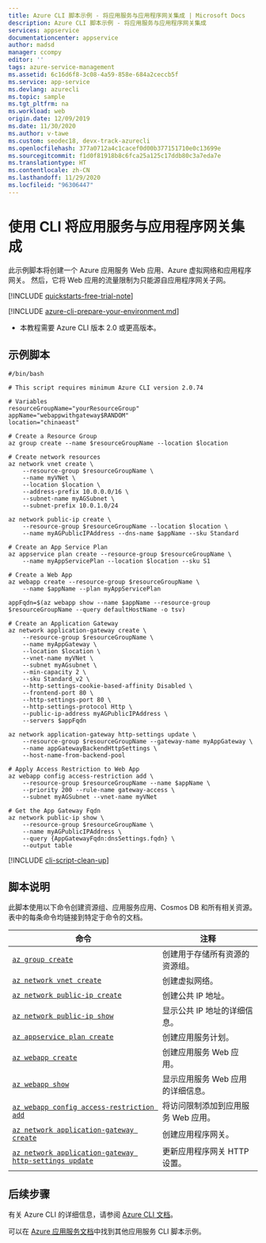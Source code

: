 ```yaml
---
title: Azure CLI 脚本示例 - 将应用服务与应用程序网关集成 | Microsoft Docs
description: Azure CLI 脚本示例 - 将应用服务与应用程序网关集成
services: appservice
documentationcenter: appservice
author: madsd
manager: ccompy
editor: ''
tags: azure-service-management
ms.assetid: 6c16d6f8-3c08-4a59-858e-684a2ceccb5f
ms.service: app-service
ms.devlang: azurecli
ms.topic: sample
ms.tgt_pltfrm: na
ms.workload: web
origin.date: 12/09/2019
ms.date: 11/30/2020
ms.author: v-tawe
ms.custom: seodec18, devx-track-azurecli
ms.openlocfilehash: 377a0712a4c1cacef0d00b377151710e0c13699e
ms.sourcegitcommit: f1d0f81918b8c6fca25a125c17ddb80c3a7eda7e
ms.translationtype: HT
ms.contentlocale: zh-CN
ms.lasthandoff: 11/29/2020
ms.locfileid: "96306447"
---
```

# <a name="integrate-app-service-with-application-gateway-using-cli"></a>使用 CLI 将应用服务与应用程序网关集成

此示例脚本将创建一个 Azure 应用服务 Web 应用、Azure 虚拟网络和应用程序网关。 然后，它将 Web 应用的流量限制为只能源自应用程序网关子网。

[!INCLUDE [quickstarts-free-trial-note](../../../includes/quickstarts-free-trial-note.md)]

[!INCLUDE [azure-cli-prepare-your-environment.md](../../../includes/azure-cli-prepare-your-environment.md)]

 - 本教程需要 Azure CLI 版本 2.0 或更高版本。

<!-- If using Azure Cloud Shell, the latest version is already installed.-->

## <a name="sample-script"></a>示例脚本

```azurecli
#/bin/bash

# This script requires minimum Azure CLI version 2.0.74

# Variables
resourceGroupName="yourResourceGroup"
appName="webappwithgateway$RANDOM"
location="chinaeast"

# Create a Resource Group 
az group create --name $resourceGroupName --location $location

# Create network resources
az network vnet create \
    --resource-group $resourceGroupName \
    --name myVNet \
    --location $location \
    --address-prefix 10.0.0.0/16 \
    --subnet-name myAGSubnet \
    --subnet-prefix 10.0.1.0/24

az network public-ip create \
    --resource-group $resourceGroupName --location $location \
    --name myAGPublicIPAddress --dns-name $appName --sku Standard

# Create an App Service Plan
az appservice plan create --resource-group $resourceGroupName \
    --name myAppServicePlan --location $location --sku S1

# Create a Web App
az webapp create --resource-group $resourceGroupName \
    --name $appName --plan myAppServicePlan

appFqdn=$(az webapp show --name $appName --resource-group $resourceGroupName --query defaultHostName -o tsv)

# Create an Application Gateway
az network application-gateway create \
    --resource-group $resourceGroupName \
    --name myAppGateway \
    --location $location \
    --vnet-name myVNet \
    --subnet myAGsubnet \
    --min-capacity 2 \
    --sku Standard_v2 \
    --http-settings-cookie-based-affinity Disabled \
    --frontend-port 80 \
    --http-settings-port 80 \
    --http-settings-protocol Http \
    --public-ip-address myAGPublicIPAddress \
    --servers $appFqdn

az network application-gateway http-settings update \
    --resource-group $resourceGroupName --gateway-name myAppGateway \
    --name appGatewayBackendHttpSettings \
    --host-name-from-backend-pool

# Apply Access Restriction to Web App
az webapp config access-restriction add \
    --resource-group $resourceGroupName --name $appName \
    --priority 200 --rule-name gateway-access \
    --subnet myAGSubnet --vnet-name myVNet

# Get the App Gateway Fqdn
az network public-ip show \
    --resource-group $resourceGroupName \
    --name myAGPublicIPAddress \
    --query {AppGatewayFqdn:dnsSettings.fqdn} \
    --output table
```

[!INCLUDE [cli-script-clean-up](../../../includes/cli-script-clean-up.md)]

## <a name="script-explanation"></a>脚本说明

此脚本使用以下命令创建资源组、应用服务应用、Cosmos DB 和所有相关资源。 表中的每条命令均链接到特定于命令的文档。

| 命令 | 注释 |
|---|---|
| [`az group create`](https://docs.azure.cn/cli/group?view=azure-cli-latest#az-group-create) | 创建用于存储所有资源的资源组。 |
| [`az network vnet create`](https://docs.azure.cn/cli/network/vnet?view=azure-cli-latest#az-network-vnet-create) | 创建虚拟网络。 |
| [`az network public-ip create`](https://docs.azure.cn/cli/network/public-ip?view=azure-cli-latest#az-network-public-ip-create) | 创建公共 IP 地址。 |
| [`az network public-ip show`](https://docs.azure.cn/cli/network/public-ip?view=azure-cli-latest#az-network-public-ip-show) | 显示公共 IP 地址的详细信息。 |
| [`az appservice plan create`](https://docs.azure.cn/cli/appservice/plan?view=azure-cli-latest#az-appservice-plan-create) | 创建应用服务计划。 |
| [`az webapp create`](https://docs.azure.cn/cli/webapp?view=azure-cli-latest#az-webapp-create) | 创建应用服务 Web 应用。 |
| [`az webapp show`](https://docs.azure.cn/cli/webapp?view=azure-cli-latest#az-webapp-show) | 显示应用服务 Web 应用的详细信息。 |
| [`az webapp config access-restriction add`](https://docs.microsoft.com/cli/azure/webapp/config/access-restriction?view=azure-cli-latest#az-webapp-config-access-restriction-add) | 将访问限制添加到应用服务 Web 应用。 |
| [`az network application-gateway create`](https://docs.azure.cn/cli/network/application-gateway?view=azure-cli-latest#az-network-application-gateway-create) | 创建应用程序网关。 |
| [`az network application-gateway http-settings update`](https://docs.azure.cn/cli/network/application-gateway/http-settings?view=azure-cli-latest#az-network-application-gateway-http-settings-update) | 更新应用程序网关 HTTP 设置。 |

## <a name="next-steps"></a>后续步骤

有关 Azure CLI 的详细信息，请参阅 [Azure CLI 文档](https://docs.azure.cn/cli/)。

可以在 [Azure 应用服务文档](../samples-cli.md)中找到其他应用服务 CLI 脚本示例。
